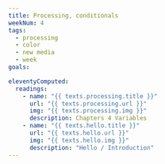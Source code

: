 ```yaml
---
title: Processing, conditionals
weekNum: 4
tags:
  - processing
  - color
  - new media
  - week
goals:

eleventyComputed:
  readings:
    - name: "{{ texts.processing.title }}"
      url: "{{ texts.processing.url }}"
      img: "{{ texts.processing.img }}"
      description: Chapters 4 Variables
    - name: "{{ texts.hello.title }}"
      url: "{{ texts.hello.url }}"
      img: "{{ texts.hello.img }}"
      description: "Hello / Introduction"
---
```


